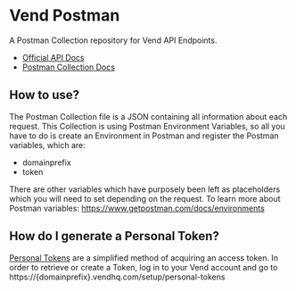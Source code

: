 # Vend Postman

A Postman Collection repository for Vend API Endpoints. 

- [Official API Docs](https://docs.vendhq.com/)
- [Postman Collection Docs](https://documenter.getpostman.com/view/1806395/vend-public-api/7Ln9hhN#10c9d566-55dc-d9f3-1f2e-d164098fbc0c)

## How to use?

The Postman Collection file is a JSON containing all information about each request.
This Collection is using Postman Environment Variables, so all you have to do is create an Environment in Postman and register the Postman variables, which are:

- domainprefix
- token

There are other variables which have purposely been left as placeholders which you will need to set depending on the request. To learn more about Postman variables: https://www.getpostman.com/docs/environments

## How do I generate a Personal Token? 

[Personal Tokens](https://support.vendhq.com/hc/en-us/articles/204886420-Personal-Tokens) are a simplified method of acquiring an access token. In order to retrieve or create a Token, log in to your Vend account and go to https://{domainprefix}.vendhq.com/setup/personal-tokens